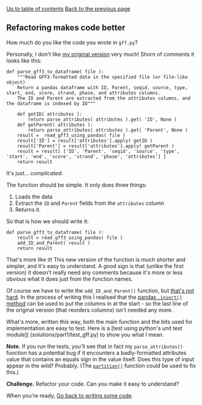 [Up to table of contents](README.md)
[Back to the previous page](Converting_gff_to_sqlite.md)

## Refactoring makes code better

How much do you like the code you wrote in `gff.py`?

Personally, I don't like [my original version](solutions/part1/gff_first_version.py) very much! Shorn of comments it
looks like this:

```
def parse_gff3_to_dataframe( file ):
    """Read GFF3-formatted data in the specified file (or file-like object)
    Return a pandas dataframe with ID, Parent, seqid, source, type, start, end, score, strand, phase, and attributes columns.
    The ID and Parent are extracted from the attributes columns, and the dataframe is indexed by ID"""

    def getID( attributes ):
        return parse_attributes( attributes ).get( 'ID', None )
    def getParent( attributes ):
        return parse_attributes( attributes ).get( 'Parent', None )
    result = _read_gff3_using_pandas( file )
    result['ID'] = result['attributes'].apply( getID )
    result['Parent'] = result['attributes'].apply( getParent )
    result = result[ ['ID', 'Parent', 'seqid', 'source', 'type', 'start', 'end', 'score', 'strand', 'phase', 'attributes'] ]
    return result
```

It's just... *complicated*.

The function should be simple.  It only does three things:

1. Loads the data
2. Extract the `ID` and `Parent` fields from the `attributes` column
3. Returns it.

So that is how we should write it:

```
def parse_gff3_to_dataframe( file ):
    result = read_gff3_using_pandas( file )
    add_ID_and_Parent( result )
    return result
```

That's more like it! This new version of the function is much shorter and simpler, and it's easy to understand. A good
sign is that (unlike the first version) it doesn't really need any comments because it's more or less obvious what it
does just from the function names.

Of course we have to write the `add_ID_and_Parent()` function, but [that's not hard](solutions/part1/gff.py). In the
process of writing this I realised that the [pandas `.insert()`
method](https://pandas.pydata.org/docs/reference/api/pandas.DataFrame.insert.html) can be used to put the columns in at
the start - so the last line of the original version (that reorders columns) isn't needed any more.

What's more, written this way, both the main function and the bits used for implementation are easy to test. Here is a
[test using python's unit test module]( (solutions/part1/test_gff.py) to show you what I mean. 

**Note.** If you run the tests, you'll see that in fact my `parse_attributes()` function has a potential bug if it
encounters a badly-formatted attributes value that contains an equals sign in the value itself. Does this type of input
appear in the wild? Probably. (The [`partition()`](https://docs.python.org/3/library/stdtypes.html) function could be
used to fix this.)

**Challenge.** Refactor your code. Can you make it easy to understand?

When you're ready, [Go back to writing some code](Getting_started_writing_some_code.md).
